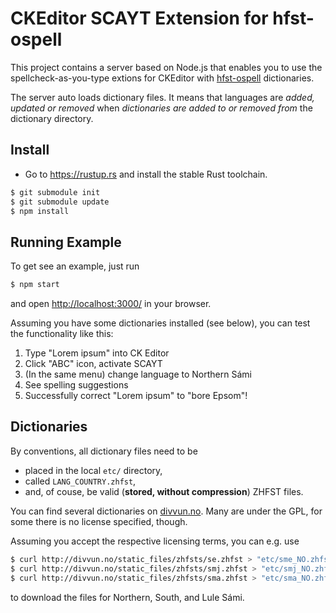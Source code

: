 # CKEditor SCAYT Extension for hfst-ospell

This project contains a server based on Node.js that enables you to use the spellcheck-as-you-type extions for CKEditor with [hfst-ospell](https://github.com/hfst/hfst-ospell) dictionaries.

The server auto loads dictionary files. It means that languages are *added, updated or removed* when *dictionaries are added to or removed from* the dictionary directory.

## Install

- Go to <https://rustup.rs> and install the stable Rust toolchain.

```sh
$ git submodule init
$ git submodule update
$ npm install
```

## Running Example

To get see an example, just run

```sh
$ npm start
```

and open <http://localhost:3000/> in your browser.

Assuming you have some dictionaries installed (see below), you can test the functionality like this:

1. Type "Lorem ipsum" into CK Editor
2. Click "ABC" icon, activate SCAYT
3. (In the same menu) change language to Northern Sámi
4. See spelling suggestions
5. Successfully correct "Lorem ipsum" to "bore Epsom"!

## Dictionaries

By conventions, all dictionary files need to be

- placed in the local `etc/` directory,
- called `LANG_COUNTRY.zhfst`,
- and, of couse, be valid (**stored, without compression**) ZHFST files.

You can find several dictionaries on [divvun.no](http://www.divvun.no/korrektur/otherapps.html). Many are under the GPL, for some there is no license specified, though.

Assuming you accept the respective licensing terms, you can e.g. use

```sh
$ curl http://divvun.no/static_files/zhfsts/se.zhfst > "etc/sme_NO.zhfst"
$ curl http://divvun.no/static_files/zhfsts/smj.zhfst > "etc/smj_NO.zhfst"
$ curl http://divvun.no/static_files/zhfsts/sma.zhfst > "etc/sma_NO.zhfst"
```

to download the files for Northern, South, and Lule Sámi.
